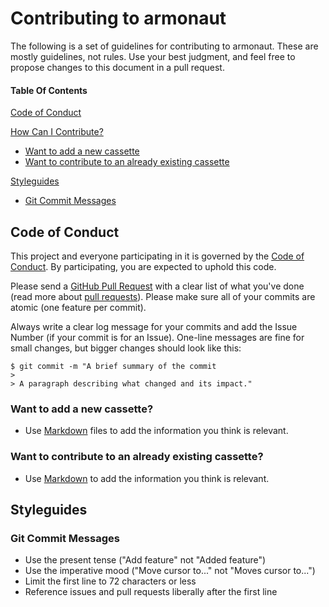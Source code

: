 
# Contributing to armonaut

The following is a set of guidelines for contributing to armonaut.
These are mostly guidelines, not rules. Use your best judgment, and feel free to propose changes to this document in a pull request.

#### Table Of Contents

[Code of Conduct](#code-of-conduct)

[How Can I Contribute?](#how-can-i-contribute)
* [Want to add a new cassette](#want-to-add-a-new-cassette)
* [Want to contribute to an already existing cassette](#contribute-to-an-already-existing-cassette)

[Styleguides](#styleguides)
* [Git Commit Messages](#git-commit-messages)


## Code of Conduct

This project and everyone participating in it is governed by the [Code of Conduct](CODE_OF_CONDUCT.md). By participating, you are expected to uphold this code.


Please send a [GitHub Pull Request](https://github.com/armonaut/armonaut/pull/new/master) with a clear list of what you've done (read more about [pull requests](http://help.github.com/pull-requests/)). Please make sure all of your commits are atomic (one feature per commit).

Always write a clear log message for your commits and add the Issue Number (if your commit is for an Issue). One-line messages are fine for small changes, but bigger changes should look like this:

    $ git commit -m "A brief summary of the commit
    > 
    > A paragraph describing what changed and its impact."

### Want to add a new cassette?

* Use [Markdown](https://help.github.com/articles/getting-started-with-writing-and-formatting-on-github/) files to add the information you think is relevant.


### Want to contribute to an already existing cassette?

* Use [Markdown](https://help.github.com/articles/getting-started-with-writing-and-formatting-on-github/)  to add the information you think is relevant.

## Styleguides

### Git Commit Messages

* Use the present tense ("Add feature" not "Added feature")
* Use the imperative mood ("Move cursor to..." not "Moves cursor to...")
* Limit the first line to 72 characters or less
* Reference issues and pull requests liberally after the first line
